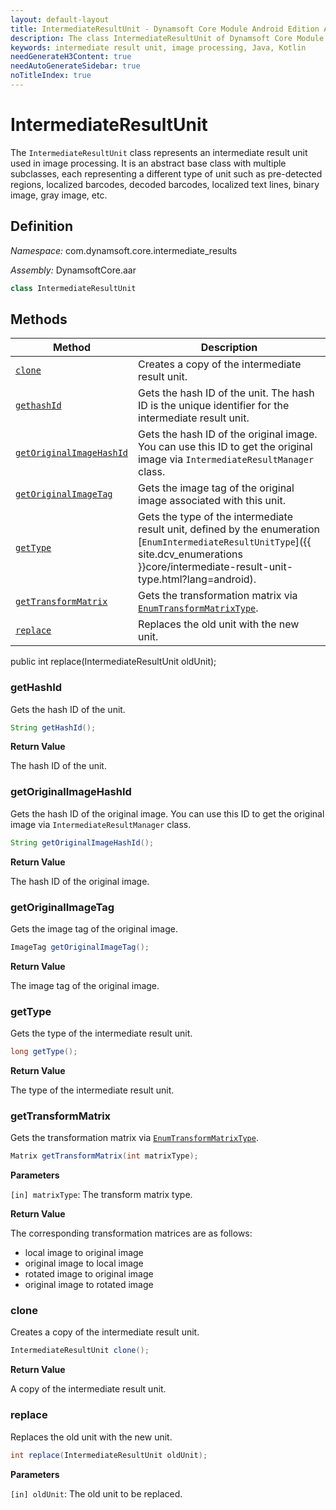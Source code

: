 ```yaml
---
layout: default-layout
title: IntermediateResultUnit - Dynamsoft Core Module Android Edition API Reference
description: The class IntermediateResultUnit of Dynamsoft Core Module represents an intermediate result unit used in image processing, which is an abstract base class with multiple subclasses.
keywords: intermediate result unit, image processing, Java, Kotlin
needGenerateH3Content: true
needAutoGenerateSidebar: true
noTitleIndex: true
---
```


# IntermediateResultUnit

The `IntermediateResultUnit` class represents an intermediate result unit used in image processing. It is an abstract base class with multiple subclasses, each representing a different type of unit such as pre-detected regions, localized barcodes, decoded barcodes, localized text lines, binary image, gray image, etc.

## Definition

*Namespace:* com.dynamsoft.core.intermediate_results

*Assembly:* DynamsoftCore.aar

```java
class IntermediateResultUnit
```

## Methods

| Method | Description |
|------- |-------------|
| [`clone`](#clone) | Creates a copy of the intermediate result unit. |
| [`gethashId`](#gethashid) | Gets the hash ID of the unit. The hash ID is the unique identifier for the intermediate result unit. |
| [`getOriginalImageHashId`](#getoriginalimagehashid) | Gets the hash ID of the original image. You can use this ID to get the original image via `IntermediateResultManager` class. |
| [`getOriginalImageTag`](#getoriginalimagetag) | Gets the image tag of the original image associated with this unit. |
| [`getType`](#gettype) | Gets the type of the intermediate result unit, defined by the enumeration [`EnumIntermediateResultUnitType`]({{ site.dcv_enumerations }}core/intermediate-result-unit-type.html?lang=android). |
| [`getTransformMatrix`](#gettransformmatrix) | Gets the transformation matrix via [`EnumTransformMatrixType`]({{site.dcv_enumerations}}/core/transform-matrix-type.html). |
| [`replace`](#replace) | Replaces the old unit with the new unit. |

public int replace(IntermediateResultUnit oldUnit);

### getHashId

Gets the hash ID of the unit.

```java
String getHashId();
```

**Return Value**

The hash ID of the unit.

### getOriginalImageHashId

Gets the hash ID of the original image. You can use this ID to get the original image via `IntermediateResultManager` class.

```java
String getOriginalImageHashId();
```

**Return Value**

The hash ID of the original image.

### getOriginalImageTag

Gets the image tag of the original image.

```java
ImageTag getOriginalImageTag();
```

**Return Value**

The image tag of the original image.

### getType

Gets the type of the intermediate result unit.

```java
long getType();
```

**Return Value**

The type of the intermediate result unit.

### getTransformMatrix

Gets the transformation matrix via [`EnumTransformMatrixType`]({{site.dcv_enumerations}}/core/transform-matrix-type.html).

```java
Matrix getTransformMatrix(int matrixType);
```

**Parameters**

`[in] matrixType`: The transform matrix type.

**Return Value**

The corresponding transformation matrices are as follows:

- local image to original image
- original image to local image
- rotated image to original image
- original image to rotated image

### clone

Creates a copy of the intermediate result unit.

```java
IntermediateResultUnit clone();
```

**Return Value**

A copy of the intermediate result unit.

### replace

Replaces the old unit with the new unit.

```java
int replace(IntermediateResultUnit oldUnit);
```

**Parameters**

`[in] oldUnit`: The old unit to be replaced.
